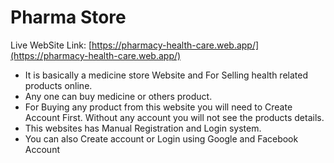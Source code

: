 # Pharma Store

Live WebSite Link: [https://pharmacy-health-care.web.app/](https://pharmacy-health-care.web.app/)

<ul>
    <li>It is basically a medicine store Website and For Selling health related products online.</li>
    <li>Any one can buy medicine or others product.</li>
    <li>For Buying any product from this website you will need to Create Account First. Without any account you will not see the products details.</li>
    <li>This websites has Manual Registration and Login system.</li>
    <li>You can also Create account or Login using Google and Facebook Account</li>
</ul>